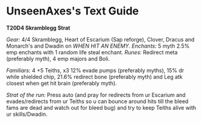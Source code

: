 # UnseenAxes's Text Guide

**T20D4 Skramblegg Strat**

_Gear:_ 4/4 Skramblegg, Heart of Escarium (Sap reforge), Clover, Dracus and Monarch's and Dwadin on _WHEN HIT AN ENEMY_.
_Enchants:_ 5 myth 2.5% emp enchants with 1 random life steal enchant.
_Runes:_ Redirect meta (preferably myth), 4 emp majors and Boli.

_Familiars:_ 4 +5 Teiths, x3 12% evade pumps (preferably myths), 15% dr while shielded chip, 21.6% redirect bone (preferably myth) and Leg atk closest when get hit brain (preferably myth).

_Strat of the run:_ Press auto (and pray for redirects from ur Escarium and evades/redirects from ur Teiths so u can bounce around hits till the bleed fams are dead and watch out for bleed bug) and try to keep Teiths alive with ur skills/Dwadin.
